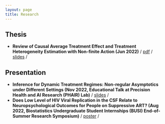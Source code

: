 ```yaml
---
layout: page
title: Research
---
```


## Thesis
 - **Review of Causal Average Treatment Effect and Treatment Heterogeneity Estimation with Non-finite Action (Jun 2022)** / [pdf](/assets/HonorsThesis_YatingZou.pdf) / [slides](assets/ThesisPresentation_YatingZou.pdf) /

## Presentation
 - **Inference for Dynamic Treatment Regimes: Non-regular Asymptotics under Different Settings (Nov 2022, Educational Talk at Precision Health and AI Research (PHAIR) Lab)** / [slides](assets/NonregularAsymptotics_YatingZou.pdf) /
 - **Does Low Level of HIV Viral Replication in the CSF Relate to Neuropsychological Outcomes for People on Suppressive ART? (Aug 2022, Biostatistics Undergraduate Student Internships (BUSI) End-of-Summer Research Symposium)** / [poster](/assets/BUSIPoster_YatingZou.pdf) /
